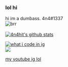 ### lol hi
 hi im a dumbass. 4n4#1337 <br>
![brr](https://komarev.com/ghpvc/?username=YkmMorgan&style=flat-square&color=blueviolet) <br>
<br>
[![4n4hit's github stats](https://github-readme-stats.vercel.app/api?username=4n4hits&show_icons=true&theme=dracula)](https://www.youtube.com/channel/UCsiXaDm6la2O5vALdFdlo7w/videos?view_as=subscriber) <br>

[![what i code in ig](https://github-readme-stats.vercel.app/api/top-langs/?username=4n4hits&theme=dracula&show_icons=true)](https://www.youtube.com/watch?v=dQw4w9WgXcQ)
<br>
[![](https://img.shields.io/badge/Hotel-Trivago-informational?style=flat&logo=tui&logoColor=white&color=F48F00)](https://www.youtube.com/watch?v=dQw4w9WgXcQ)

[my youtube ig lol](https://www.youtube.com/channel/UCsiXaDm6la2O5vALdFdlo7w?sub_confirmation=1)
